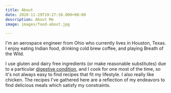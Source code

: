 ```yaml
---
title: About
date: 2020-11-29T19:27:10.000+00:00
description: About Me
image: images/food-about.jpg

---
```

I'm an aerospace engineer from Ohio who currently lives in Houston, Texas. I enjoy eating Indian food, drinking cold brew coffee, and playing Breath of the Wild.

I use gluten and dairy free ingredients (or make reasonable substitutes) due to a particular [digestive condition](https://en.wikipedia.org/wiki/Eosinophilic_esophagitis "Wikipedia"), and I cook for one most of the time, so it's not always easy to find recipes that fit my lifestyle. I also really like chicken. The recipes I've gathered here are a reflection of my endeavors to find delicious meals which satisfy my constraints.
